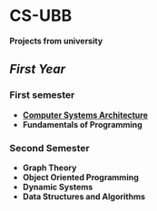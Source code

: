 # CS-UBB
**Projects from university**

## *First Year*

### First semester
- **[Computer Systems Architecture](sem%201/asc/)**
- **Fundamentals of Programming**


### Second Semester
- **Graph Theory**
- **Object Oriented Programming**
- **Dynamic Systems**
- **Data Structures and Algorithms**

